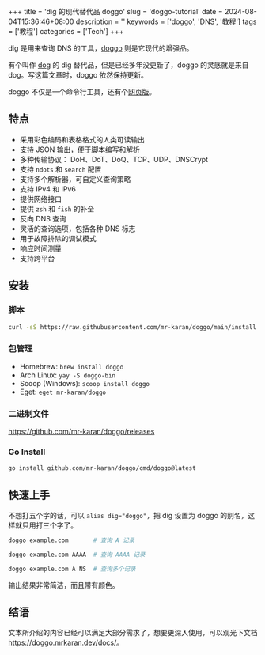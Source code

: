 +++
title = 'dig 的现代替代品 doggo'
slug = 'doggo-tutorial'
date = 2024-08-04T15:36:46+08:00
description = ''
keywords = ['doggo', 'DNS', '教程']
tags = ['教程']
categories = ['Tech']
+++

dig 是用来查询 DNS 的工具，[doggo](https://github.com/mr-karan/doggo) 则是它现代的增强品。

有个叫作 [dog](https://github.com/ogham/dog/) 的 dig 替代品，但是已经多年没更新了，doggo 的灵感就是来自 dog。写这篇文章时，doggo 依然保持更新。

doggo 不仅是一个命令行工具，还有个[网页版](https://doggo.mrkaran.dev)。

## 特点

* 采用彩色编码和表格格式的人类可读输出
* 支持 JSON 输出，便于脚本编写和解析
* 多种传输协议： DoH、DoT、DoQ、TCP、UDP、DNSCrypt
* 支持 `ndots` 和 `search` 配置
* 支持多个解析器，可自定义查询策略
* 支持 IPv4 和 IPv6
* 提供网络接口
* 提供 `zsh` 和 `fish` 的补全
* 反向 DNS 查询
* 灵活的查询选项，包括各种 DNS 标志
* 用于故障排除的调试模式
* 响应时间测量
* 支持跨平台

## 安装

### 脚本

```sh
curl -sS https://raw.githubusercontent.com/mr-karan/doggo/main/install.sh | sh
```

### 包管理

* Homebrew: `brew install doggo`
* Arch Linux: `yay -S doggo-bin`
* Scoop (Windows): `scoop install doggo`
* Eget: `eget mr-karan/doggo`

### 二进制文件

<https://github.com/mr-karan/doggo/releases>

### Go Install

```sh
go install github.com/mr-karan/doggo/cmd/doggo@latest
```

## 快速上手

不想打五个字的话，可以 `alias dig="doggo"`，把 dig 设置为 doggo 的别名，这样就只用打三个字了。

```sh
doggo example.com       # 查询 A 记录

doggo example.com AAAA  # 查询 AAAA 记录

doggo example.com A NS  # 查询多个记录
```

输出结果非常简洁，而且带有颜色。

## 结语

文本所介绍的内容已经可以满足大部分需求了，想要更深入使用，可以观光下文档 <https://doggo.mrkaran.dev/docs/>。
